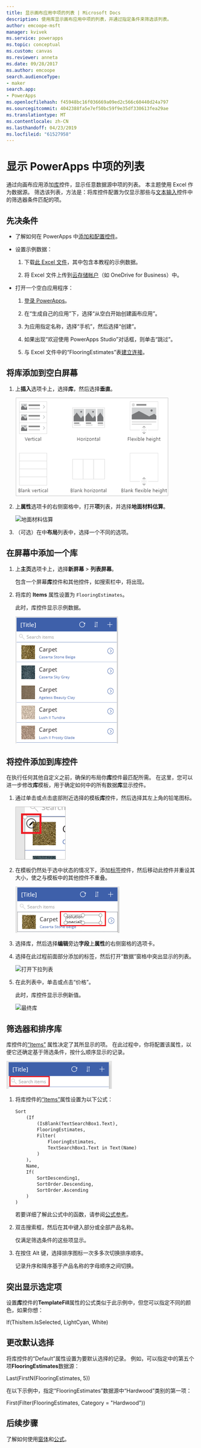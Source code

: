 ```yaml
---
title: 显示画布应用中项的列表 | Microsoft Docs
description: 使用库显示画布应用中项的列表，并通过指定条件来筛选该列表。
author: emcoope-msft
manager: kvivek
ms.service: powerapps
ms.topic: conceptual
ms.custom: canvas
ms.reviewer: anneta
ms.date: 09/28/2017
ms.author: emcoope
search.audienceType:
- maker
search.app:
- PowerApps
ms.openlocfilehash: f45948bc16f036669a09ed2c566c60440d24a797
ms.sourcegitcommit: 4042388fa5e7ef50bc59f9e35df330613fea29ae
ms.translationtype: MT
ms.contentlocale: zh-CN
ms.lasthandoff: 04/23/2019
ms.locfileid: "61527958"
---
```

# <a name="show-a-list-of-items-in-powerapps"></a>显示 PowerApps 中项的列表

通过向画布应用添加[库](controls/control-gallery.md)控件，显示任意数据源中项的列表。 本主题使用 Excel 作为数据源。 筛选该列表，方法是：将库控件配置为仅显示那些与[文本输入](controls/control-text-input.md)控件中的筛选器条件匹配的项。

## <a name="prerequisites"></a>先决条件

- 了解如何在 PowerApps 中[添加和配置控件](add-configure-controls.md)。

- 设置示例数据：
    1. 下载[此 Excel 文件](https://az787822.vo.msecnd.net/documentation/get-started-from-data/FlooringEstimates.xlsx)，其中包含本教程的示例数据。

    2. 将 Excel 文件上传到[云存储帐户](connections/cloud-storage-blob-connections.md)（如 OneDrive for Business）中。

- 打开一个空白应用程序：
    1. [登录 PowerApps](http://web.powerapps.com?utm_source=padocs&utm_medium=linkinadoc&utm_campaign=referralsfromdoc)。

    1. 在“生成自己的应用”下，选择“从空白开始创建画布应用”。

    1. 为应用指定名称，选择“手机”，然后选择“创建”。

    1. 如果出现“欢迎使用 PowerApps Studio”对话框，则单击“跳过”。

    1. 与 Excel 文件中的“FlooringEstimates”表[建立连接](add-data-connection.md)。

## <a name="add-a-gallery-to-a-blank-screen"></a>将库添加到空白屏幕

1. 上**插入**选项卡上，选择**库**，然后选择**垂直**。

    ![添加垂直库](./media/add-gallery/gallery-dropdown.png)

1. 上**属性**选项卡的右侧窗格中，打开**项**列表，并选择**地面材料估算**。

    ![地面材料估算](./media/add-gallery/select-layout.png)

1. （可选）在中**布局**列表中，选择一个不同的选项。

## <a name="add-a-gallery-in-a-screen"></a>在屏幕中添加一个库

1. 上**主页**选项卡上，选择**新屏幕** > **列表屏幕**。

    包含一个屏幕**库**控件和其他控件，如搜索栏中，将出现。

1. 将库的 **Items** 属性设置为 `FlooringEstimates`。

    此时，库控件显示示例数据。

    ![显示数据](./media/add-gallery/show-data-default.png)

## <a name="add-a-control-to-the-gallery-control"></a>将控件添加到库控件
在执行任何其他自定义之前，确保的布局你**库**控件最匹配所需。 在这里，您可以进一步修改**库**模板，用于确定如何中的所有数据**库**显示控件。

1. 通过单击或点击底部附近选择的模板**库**控件，然后选择其左上角的铅笔图标。

    ![编辑库模板](./media/add-gallery/edit-item.png)

2. 在模板仍然处于选中状态的情况下，添加[标签](controls/control-text-box.md)控件，然后移动此控件并重设其大小，使之与模板中的其他控件不重叠。

    ![添加标签](./media/add-gallery/add-text-box.png)

3. 选择库，然后选择**编辑**旁边**字段**上**属性**的右侧窗格的选项卡。

4. 选择在此过程前面部分添加的标签，然后打开“数据”窗格中突出显示的列表。

    ![打开下拉列表](./media/add-gallery/open-dropdown.png)

5. 在此列表中，单击或点击“价格”。

    此时，库控件显示示例新值。

    ![最终库](./media/add-gallery/final-gallery.png)

## <a name="filter-and-sort-a-gallery"></a>筛选器和排序库
库控件的[“Items”](controls/properties-core.md) 属性决定了其所显示的项。 在此过程中，你将配置该属性，以便它还确定基于筛选条件，按什么顺序显示的记录。

![搜索框和排序图标](./media/add-gallery/text-search-box.png)

1. 将库控件的[“Items”](controls/properties-core.md)属性设置为以下公式：

    ```powerapps-dot
    Sort
        (If
            (IsBlank(TextSearchBox1.Text),
            FlooringEstimates,
            Filter(
                FlooringEstimates,
                TextSearchBox1.Text in Text(Name)
            )
        ),
        Name,
        If(
            SortDescending1,
            SortOrder.Descending,
            SortOrder.Ascending
        )
    )
    ```

    若要详细了解此公式中的函数，请参阅[公式参考](formula-reference.md)。

1. 双击搜索框，然后在其中键入部分或全部产品名称。

    仅满足筛选条件的这些项显示。

1. 在按住 Alt 键，选择排序图标一次多多次切换排序顺序。

    记录升序和降序基于产品名称的字母顺序之间切换。

## <a name="highlight-the-selected-item"></a>突出显示选定项
设置**库**控件的**TemplateFill**属性的公式类似于此示例中，但您可以指定不同的颜色，如果你想：

If(ThisItem.IsSelected, LightCyan, White)

## <a name="change-the-default-selection"></a>更改默认选择
将库控件的“Default”属性设置为要默认选择的记录。 例如，可以指定中的第五个项**FlooringEstimates**数据源：

Last(FirstN(FlooringEstimates, 5))

在以下示例中，指定“FlooringEstimates”数据源中“Hardwood”类别的第一项：

First(Filter(FlooringEstimates, Category = "Hardwood"))

## <a name="next-steps"></a>后续步骤
了解如何使用[窗体](working-with-forms.md)和[公式](working-with-formulas.md)。
